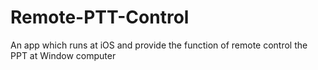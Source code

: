 # Remote-PTT-Control
An app which runs at iOS and provide the function of remote control the PPT at Window computer
